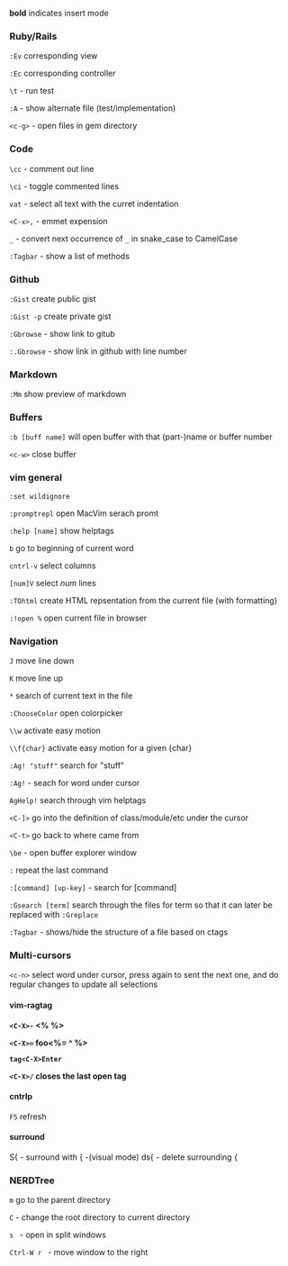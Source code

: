 **bold** indicates insert mode

### Ruby/Rails

`:Ev` corresponding view

`:Ec` corresponding controller

`\t`  - run test

`:A` - show alternate file (test/implementation)

`<c-g>` - open files in gem directory

### Code

`\cc` - comment out line

`\ci` - toggle commented lines

`vat` - select all text with the curret indentation

`<C-x>,` - emmet expension

`_` - convert next occurrence of `_` in snake_case to CamelCase

`:Tagbar` - show a list of methods

### Github
`:Gist` create public gist

`:Gist -p` create private gist

`:Gbrowse` - show link to gitub

`:.Gbrowse` - show link in github with line number

### Markdown

`:Mm` show preview of markdown

### Buffers
`:b [buff name]` will open buffer with that (part-)name or buffer number

`<c-w>` close buffer

### vim general

`:set wildignore`

`:promptrepl`  open MacVim serach promt

`:help [name]` show helptags

`b` go to beginning of current word

`cntrl-v` select columns

`[num]V` select _num_ lines

`:TOhtml` create HTML repsentation from the current file (with formatting)

`:!open %` open current file in browser

### Navigation

`J` move line down

`K` move line up

`*` search of current text in the file

`:ChooseColor` open colorpicker

`\\w` activate easy motion

`\\f{char}` activate easy motion for a given {char}

`:Ag! "stuff"` search for "stuff"

`:Ag!` - seach for word under cursor

`AgHelp!`  search through vim helptags

`<C-]>` go into the definition of class/module/etc under the cursor

`<C-t>` go back to where came from

`\be` - open buffer explorer window

`:`  repeat the last command

`:[command] [up-key]` - search for [command]

`:Gsearch [term]` search through the files for term so that it can later be replaced with `:Greplace`

`:Tagbar` - shows/hide the structure of a file based on ctags

### Multi-cursors

`<c-n>` select word under cursor, press again to sent the next one, and do regular changes to update all selections

#### vim-ragtag

**`<C-X>-`        <% %>**

**`<C-X>=`        foo<%= ^ %>**

**`tag<C-X>Enter` <tag></tag>**

**`<C-X>/`        closes the last open tag**

#### cntrlp
`F5` refresh

#### surround

S{ - surround with { -(visual mode)
ds{ - delete surrounding {

### NERDTree

`m` go to the parent directory

`C` - change the root directory to current directory

`s ` - open in split windows

`Ctrl-W r ` - move window to the right
